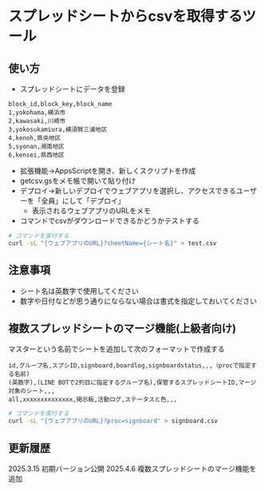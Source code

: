 # スプレッドシートからcsvを取得するツール
## 使い方
* スプレッドシートにデータを登録

```csv
block_id,block_key,block_name
1,yokohama,横浜市
2,kawasaki,川崎市
3,yokosukamiura,横須賀三浦地区
4,kenoh,県央地区
5,syonan,湘南地区
6,kensei,県西地区
```
* 拡張機能→AppsScriptを開き、新しくスクリプトを作成
* getcsv.gsをメモ帳で開いて貼り付け
* デプロイ→新しいデプロイでウェブアプリを選択し、アクセスできるユーザーを「全員」にして「デプロイ」
    * 表示されるウェブアプリのURLをメモ
* コマンドでcsvがダウンロードできるかどうかテストする

```sh
# コマンドを実行する
curl -sL "{ウェブアプリのURL}?sheetName={シート名}" > test.csv
```

## 注意事項
* シート名は英数字で使用してください
* 数字や日付などが思う通りにならない場合は書式を指定しておいてください

## 複数スプレッドシートのマージ機能(上級者向け)
マスターという名前でシートを追加して次のフォーマットで作成する
```csv
id,グループ名,スプシID,signboard,boardlog,signboardstatus,,,（procで指定する名前)
(英数字),(LINE BOTで2列目に指定するグループ名),保管するスプレッドシートID,マージ対象のシート,,,
all,xxxxxxxxxxxxxx,掲示板,活動ログ,ステータスと色,,,
```

```sh
# コマンドを実行する
curl -sL "{ウェブアプリのURL}?proc=signboard" > signboard.csv
```


## 更新履歴
2025.3.15 初期バージョン公開
2025.4.6 複数スプレッドシートのマージ機能を追加